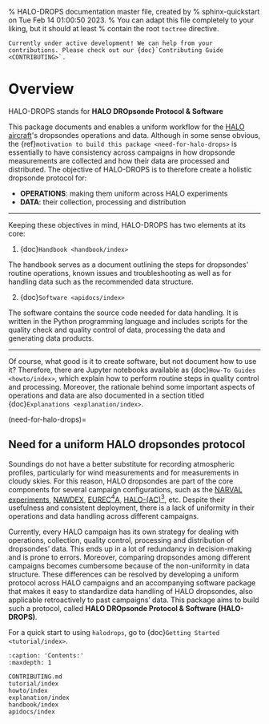 % HALO-DROPS documentation master file, created by
% sphinx-quickstart on Tue Feb 14 01:00:50 2023.
% You can adapt this file completely to your liking, but it should at least
% contain the root `toctree` directive.

```{warning}
Currently under active development! We can help from your contributions. Please check out our {doc}`Contributing Guide <CONTRIBUTING>`.
```
# Overview

HALO-DROPS stands for **HALO DROpsonde Protocol & Software**

This package documents and enables a uniform workflow for the [HALO aircraft](https://halo-research.de)'s dropsondes operations and data. Although in some sense obvious, the {ref}`motivation to build this package <need-for-halo-drops>` is essentially to have consistency across campaigns in how dropsonde measurements are collected and how their data are processed and distributed. The objective of HALO-DROPS is to therefore create a holistic dropsonde protocol for: 

- **OPERATIONS**: making them uniform across HALO experiments
- **DATA**: their collection, processing and distribution

-----

Keeping these objectives in mind, HALO-DROPS has two elements at its core:

1. {doc}`Handbook <handbook/index>`

The handbook serves as a document outlining the steps for dropsondes' routine operations, known issues and troubleshooting as well as for handling data such as the recommended data structure. 

2. {doc}`Software <apidocs/index>`

The software contains the source code needed for data handling. It is written in the Python programming language and includes scripts for the quality check and quality control of data, processing the data and generating data products.

-----

Of course, what good is it to create software, but not document how to use it? Therefore, there are Jupyter notebooks available as {doc}`How-To Guides <howto/index>`, which explain how to perform routine steps in quality control and processing. Moreover, the rationale behind some important aspects of operations and data are also documented in a section titled {doc}`Explanations <explanation/index>`.

(need-for-halo-drops)=
## Need for a uniform HALO dropsondes protocol

Soundings do not have a better substitute for recording atmospheric profiles, particularly for wind measurements and for measurements in cloudy skies. For this reason, HALO dropsondes are part of the core components for several campaign configurations, such as the <a href="https://www.halo.dlr.de/science/missions/narval2/narval2.html" target="_blank">NARVAL experiments</a>, <a href="http://www.pa.op.dlr.de/nawdex/" target="_blank">NAWDEX</a>, <a href="https://eurec4a.eu/" target="_blank">EUREC$^4$A</a>, <a href="https://halo-ac3.de/" target="_blank">HALO-(AC)$^3$</a>, etc. Despite their usefulness and consistent deployment, there is a lack of uniformity in their operations and data handling across different campaigns. 

Currently, every HALO campaign has its own strategy for dealing with operations, collection, quality control, processing and distribution of dropsondes’ data. This ends up in a lot of redundancy in decision-making and is prone to errors. Moreover, comparing dropsondes among different campaigns becomes cumbersome because of the non-uniformity in data structure. These differences can be resolved by developing a uniform protocol across HALO campaigns and an accompanying software package that makes it easy to standardize data handling of HALO dropsondes, also applicable retroactively to past campaigns’ data. This package aims to build such a protocol, called **HALO DROpsonde Protocol & Software (HALO-DROPS)**.

For a quick start to using `halodrops`, go to {doc}`Getting Started <tutorial/index>`.

```{toctree}
:caption: 'Contents:'
:maxdepth: 1

CONTRIBUTING.md
tutorial/index
howto/index
explanation/index
handbook/index
apidocs/index
```
